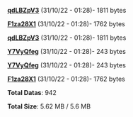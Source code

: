 [**qdLBZpV3**](/data/qdLBZpV3.txt) (31/10/22 - 01:28)- 1811 bytes

[**F1za28X1**](/data/F1za28X1.txt) (31/10/22 - 01:28)- 1762 bytes

[**qdLBZpV3**](/data/qdLBZpV3.txt) (31/10/22 - 01:28)- 1811 bytes

[**Y7VyQfeg**](/data/Y7VyQfeg.txt) (31/10/22 - 01:28)- 243 bytes

[**Y7VyQfeg**](/data/Y7VyQfeg.txt) (31/10/22 - 01:28)- 243 bytes

[**F1za28X1**](/data/F1za28X1.txt) (31/10/22 - 01:28)- 1762 bytes

**Total Datas**: 942

**Total Size**: 5.62 MB / 5.6 MB